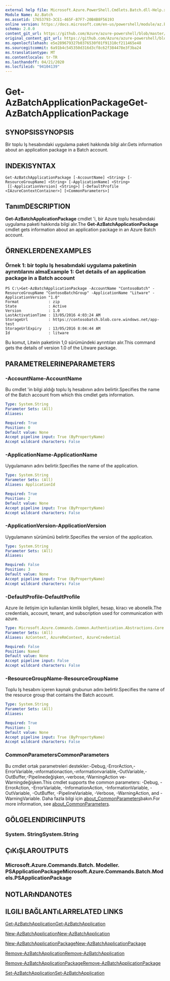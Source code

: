 ```yaml
---
external help file: Microsoft.Azure.PowerShell.Cmdlets.Batch.dll-Help.xml
Module Name: Az.Batch
ms.assetid: 17653793-3CE1-465F-87F7-20B4B8F56193
online version: https://docs.microsoft.com/en-us/powershell/module/az.batch/get-azbatchapplicationpackage
schema: 2.0.0
content_git_url: https://github.com/Azure/azure-powershell/blob/master/src/Batch/Batch/help/Get-AzBatchApplicationPackage.md
original_content_git_url: https://github.com/Azure/azure-powershell/blob/master/src/Batch/Batch/help/Get-AzBatchApplicationPackage.md
ms.openlocfilehash: e5e289679327b0376530f01f91310cf211465e48
ms.sourcegitcommit: 6a91b4c545350d316d3cf8c62f384478e3f3ba24
ms.translationtype: MT
ms.contentlocale: tr-TR
ms.lasthandoff: 04/21/2020
ms.locfileid: "94104139"
---
```

# <span data-ttu-id="a0198-101">Get-AzBatchApplicationPackage</span><span class="sxs-lookup"><span data-stu-id="a0198-101">Get-AzBatchApplicationPackage</span></span>

## <span data-ttu-id="a0198-102">SYNOPSIS</span><span class="sxs-lookup"><span data-stu-id="a0198-102">SYNOPSIS</span></span>
<span data-ttu-id="a0198-103">Bir toplu Iş hesabındaki uygulama paketi hakkında bilgi alır.</span><span class="sxs-lookup"><span data-stu-id="a0198-103">Gets information about an application package in a Batch account.</span></span>

## <span data-ttu-id="a0198-104">INDEKI</span><span class="sxs-lookup"><span data-stu-id="a0198-104">SYNTAX</span></span>

```
Get-AzBatchApplicationPackage [-AccountName] <String> [-ResourceGroupName] <String> [-ApplicationName] <String>
 [[-ApplicationVersion] <String>] [-DefaultProfile <IAzureContextContainer>] [<CommonParameters>]
```

## <span data-ttu-id="a0198-105">Tanım</span><span class="sxs-lookup"><span data-stu-id="a0198-105">DESCRIPTION</span></span>
<span data-ttu-id="a0198-106">**Get-AzBatchApplicationPackage** cmdlet 'i, bir Azure toplu hesabındaki uygulama paketi hakkında bilgi alır.</span><span class="sxs-lookup"><span data-stu-id="a0198-106">The **Get-AzBatchApplicationPackage** cmdlet gets information about an application package in an Azure Batch account.</span></span>

## <span data-ttu-id="a0198-107">ÖRNEKLERDEN</span><span class="sxs-lookup"><span data-stu-id="a0198-107">EXAMPLES</span></span>

### <span data-ttu-id="a0198-108">Örnek 1: bir toplu Iş hesabındaki uygulama paketinin ayrıntılarını alma</span><span class="sxs-lookup"><span data-stu-id="a0198-108">Example 1: Get details of an application package in a Batch account</span></span>
```
PS C:\>Get-AzBatchApplicationPackage -AccountName "ContosoBatch" -ResourceGroupName "ContosoBatchGroup" -ApplicationName "Litware" -ApplicationVersion "1.0"
Format             : zip
State              : Active
Version            : 1.0
LastActivationTime : 13/05/2016 4:03:24 AM
StorageUrl         : https://contosobatch.blob.core.windows.net/app-test
StorageUrlExpiry   : 13/05/2016 8:04:44 AM
Id                 : litware
```

<span data-ttu-id="a0198-109">Bu komut, Litwin paketinin 1,0 sürümündeki ayrıntıları alır.</span><span class="sxs-lookup"><span data-stu-id="a0198-109">This command gets the details of version 1.0 of the Litware package.</span></span>

## <span data-ttu-id="a0198-110">PARAMETRELERINE</span><span class="sxs-lookup"><span data-stu-id="a0198-110">PARAMETERS</span></span>

### <span data-ttu-id="a0198-111">-AccountName</span><span class="sxs-lookup"><span data-stu-id="a0198-111">-AccountName</span></span>
<span data-ttu-id="a0198-112">Bu cmdlet 'in bilgi aldığı toplu Iş hesabının adını belirtir.</span><span class="sxs-lookup"><span data-stu-id="a0198-112">Specifies the name of the Batch account from which this cmdlet gets information.</span></span>

```yaml
Type: System.String
Parameter Sets: (All)
Aliases:

Required: True
Position: 0
Default value: None
Accept pipeline input: True (ByPropertyName)
Accept wildcard characters: False
```

### <span data-ttu-id="a0198-113">-ApplicationName</span><span class="sxs-lookup"><span data-stu-id="a0198-113">-ApplicationName</span></span>
<span data-ttu-id="a0198-114">Uygulamanın adını belirtir.</span><span class="sxs-lookup"><span data-stu-id="a0198-114">Specifies the name of the application.</span></span>

```yaml
Type: System.String
Parameter Sets: (All)
Aliases: ApplicationId

Required: True
Position: 2
Default value: None
Accept pipeline input: True (ByPropertyName)
Accept wildcard characters: False
```

### <span data-ttu-id="a0198-115">-ApplicationVersion</span><span class="sxs-lookup"><span data-stu-id="a0198-115">-ApplicationVersion</span></span>
<span data-ttu-id="a0198-116">Uygulamanın sürümünü belirtir.</span><span class="sxs-lookup"><span data-stu-id="a0198-116">Specifies the version of the application.</span></span>

```yaml
Type: System.String
Parameter Sets: (All)
Aliases:

Required: False
Position: 3
Default value: None
Accept pipeline input: True (ByPropertyName)
Accept wildcard characters: False
```

### <span data-ttu-id="a0198-117">-DefaultProfile</span><span class="sxs-lookup"><span data-stu-id="a0198-117">-DefaultProfile</span></span>
<span data-ttu-id="a0198-118">Azure ile iletişim için kullanılan kimlik bilgileri, hesap, kiracı ve abonelik.</span><span class="sxs-lookup"><span data-stu-id="a0198-118">The credentials, account, tenant, and subscription used for communication with azure.</span></span>

```yaml
Type: Microsoft.Azure.Commands.Common.Authentication.Abstractions.Core.IAzureContextContainer
Parameter Sets: (All)
Aliases: AzContext, AzureRmContext, AzureCredential

Required: False
Position: Named
Default value: None
Accept pipeline input: False
Accept wildcard characters: False
```

### <span data-ttu-id="a0198-119">-ResourceGroupName</span><span class="sxs-lookup"><span data-stu-id="a0198-119">-ResourceGroupName</span></span>
<span data-ttu-id="a0198-120">Toplu Iş hesabını içeren kaynak grubunun adını belirtir.</span><span class="sxs-lookup"><span data-stu-id="a0198-120">Specifies the name of the resource group that contains the Batch account.</span></span>

```yaml
Type: System.String
Parameter Sets: (All)
Aliases:

Required: True
Position: 1
Default value: None
Accept pipeline input: True (ByPropertyName)
Accept wildcard characters: False
```

### <span data-ttu-id="a0198-121">CommonParameters</span><span class="sxs-lookup"><span data-stu-id="a0198-121">CommonParameters</span></span>
<span data-ttu-id="a0198-122">Bu cmdlet ortak parametreleri destekler:-Debug,-ErrorAction,-ErrorVariable,-ınformationaction,-ınformationvariable,-OutVariable,-OutBuffer,-Pipelinedeğişken,-verbose,-WarningAction ve-Warningdeğişken.</span><span class="sxs-lookup"><span data-stu-id="a0198-122">This cmdlet supports the common parameters: -Debug, -ErrorAction, -ErrorVariable, -InformationAction, -InformationVariable, -OutVariable, -OutBuffer, -PipelineVariable, -Verbose, -WarningAction, and -WarningVariable.</span></span> <span data-ttu-id="a0198-123">Daha fazla bilgi için [about_CommonParameters](http://go.microsoft.com/fwlink/?LinkID=113216)bakın.</span><span class="sxs-lookup"><span data-stu-id="a0198-123">For more information, see [about_CommonParameters](http://go.microsoft.com/fwlink/?LinkID=113216).</span></span>

## <span data-ttu-id="a0198-124">GÖLGELENDIRICI</span><span class="sxs-lookup"><span data-stu-id="a0198-124">INPUTS</span></span>

### <span data-ttu-id="a0198-125">System. String</span><span class="sxs-lookup"><span data-stu-id="a0198-125">System.String</span></span>

## <span data-ttu-id="a0198-126">ÇıKıŞLAR</span><span class="sxs-lookup"><span data-stu-id="a0198-126">OUTPUTS</span></span>

### <span data-ttu-id="a0198-127">Microsoft.Azure.Commands.Batch. Modeller. PSApplicationPackage</span><span class="sxs-lookup"><span data-stu-id="a0198-127">Microsoft.Azure.Commands.Batch.Models.PSApplicationPackage</span></span>

## <span data-ttu-id="a0198-128">NOTLARıNDA</span><span class="sxs-lookup"><span data-stu-id="a0198-128">NOTES</span></span>

## <span data-ttu-id="a0198-129">ILGILI BAĞLANTıLAR</span><span class="sxs-lookup"><span data-stu-id="a0198-129">RELATED LINKS</span></span>

[<span data-ttu-id="a0198-130">Get-AzBatchApplication</span><span class="sxs-lookup"><span data-stu-id="a0198-130">Get-AzBatchApplication</span></span>](./Get-AzBatchApplication.md)

[<span data-ttu-id="a0198-131">New-AzBatchApplication</span><span class="sxs-lookup"><span data-stu-id="a0198-131">New-AzBatchApplication</span></span>](./New-AzBatchApplication.md)

[<span data-ttu-id="a0198-132">New-AzBatchApplicationPackage</span><span class="sxs-lookup"><span data-stu-id="a0198-132">New-AzBatchApplicationPackage</span></span>](./New-AzBatchApplicationPackage.md)

[<span data-ttu-id="a0198-133">Remove-AzBatchApplication</span><span class="sxs-lookup"><span data-stu-id="a0198-133">Remove-AzBatchApplication</span></span>](./Remove-AzBatchApplication.md)

[<span data-ttu-id="a0198-134">Remove-AzBatchApplicationPackage</span><span class="sxs-lookup"><span data-stu-id="a0198-134">Remove-AzBatchApplicationPackage</span></span>](./Remove-AzBatchApplicationPackage.md)

[<span data-ttu-id="a0198-135">Set-AzBatchApplication</span><span class="sxs-lookup"><span data-stu-id="a0198-135">Set-AzBatchApplication</span></span>](./Set-AzBatchApplication.md)


